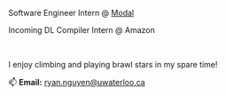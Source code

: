 Software Engineer Intern @ [Modal](https://modal.com)

Incoming DL Compiler Intern @ Amazon


<br>

I enjoy climbing and playing brawl stars in my spare time!



📫 **Email:** [ryan.nguyen@uwaterloo.ca](mailto:ryan.nguyen@uwaterloo.ca)
